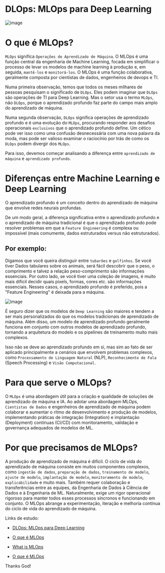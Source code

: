 # DLOps: MLOps para Deep Learning

![image](https://user-images.githubusercontent.com/69597971/195758318-b4e555f0-296c-4b2d-b8a7-958c1c8820b8.png)

# O que é MLOps?

`MLOps` significa `Operações de Aprendizado de Máquina`. O MLOps é uma função central da engenharia de Machine Learning, focada em simplificar o processo de levar os modelos de machine learning à produção e, em seguida, `mantê-los` e `monitorá-los`. O MLOps é uma função colaborativa, geralmente composta por cientistas de dados, engenheiros de devops e TI.

Numa primeira observação, temos que todos os meses milhares de pessoas pesquisam o significado de `DLOps`. Eles podem imaginar que `DLOps` são operações de TI para Deep Learning. Mas o setor usa o termo `MLOps`, não `DLOps`, porque o aprendizado profundo faz parte do campo mais amplo do aprendizado de máquina.

Numa segunda observação, `DLOps` significa operações de aprendizado profundo e é uma evolução do `MLOps`, procurando responder aos desafios operacionais `exclusivos` que o aprendizado profundo define. Um cético pode ver isso como uma confusão desnecessária com uma nova palavra da moda, mas pode ser valioso examinar o raciocínio por trás de como os `DLOps` podem divergir dos `MLOps`.


Para isso, devemos começar analisando a diferença entre `aprendizado de máquina` e `aprendizado profundo`.


# Diferenças entre Machine Learning e Deep Learning

O aprendizado profundo é um conceito dentro do aprendizado de máquina que envolve redes neurais profundas.

De um modo geral, a diferença significativa entre o aprendizado profundo e o aprendizado de máquina tradicional é que o aprendizado profundo pode resolver problemas em que a `Feature Engineering` é complexa ou impossível (mais comumente, dados estruturados versus não estruturados).

## Por exemplo:

Digamos que você queira distinguir entre `tubarões` e `golfinhos`. Se você tiver Dados tabulares sobre os animais, será fácil descobrir que o peso, o comprimento e talvez a relação peso-comprimento são informações essenciais. Por outro lado, se você tiver uma coleção de imagens, é muito mais difícil decidir quais pixels, formas, cores etc. são informações essenciais. Nesses casos, o aprendizado profundo é preferido, pois a "Feature Engineering" é deixada para a máquina.

![image](https://user-images.githubusercontent.com/69597971/195762479-0e75adc1-1488-4e67-a50e-cc06b482ebb4.png)

É seguro dizer que os modelos de `Deep Learning` são maiores e tendem a ser mais personalizados do que os modelos tradicionais de aprendizado de máquina. Além disso, um modelo de aprendizado profundo geralmente funciona em conjunto com outros modelos de aprendizado profundo, tornando a arquitetura do modelo e os pipelines de treinamento muito mais complexos.

Isso não se deve ao aprendizado profundo em si, mas sim ao fato de ser aplicado principalmente a cenários que envolvem problemas complexos, como `Processamento de Linguagem Natural` (NLP), `Reconhecimento de Fala` (Speech Processing) e `Visão Computacional`.

# Para que serve o MLOps?

O `MLOps` é uma abordagem útil para a criação e qualidade de soluções de aprendizado de máquina e IA. Ao adotar uma abordagem MLOps, `Cientistas de Dados` e engenheiros de aprendizado de máquina podem colaborar e aumentar o ritmo de desenvolvimento e produção de modelos, implementando práticas de integração (Integration) e implantação (Deployment) contínuas (CI/CD) com monitoramento, validação e governança adequados de modelos de ML.


# Por que precisamos de MLOps?

A produção de aprendizado de máquina é difícil. O ciclo de vida do aprendizado de máquina consiste em muitos componentes complexos, como `ingestão de dados`, `preparação de dados`, `treinamento de modelo`, `ajuste de modelo`, `implantação de modelo`, `monitoramento de modelo`, `explicabilidade` e muito mais. Também requer colaboração e transferências entre as equipes, da Engenharia de Dados à Ciência de Dados e à Engenharia de ML. Naturalmente, exige um rigor operacional rigoroso para manter todos esses processos síncronos e funcionando em conjunto. O MLOps abrange a experimentação, iteração e melhoria contínua do ciclo de vida do aprendizado de máquina.








Links de estudo:

* [DLOps: MLOps para Deep Learning](https://valohai.com/blog/dlops/)

* [O que é MLOps](https://blogs.nvidia.com/blog/2020/09/03/what-is-mlops/)

* [What is MLOps](https://www.databricks.com/glossary/mlops)

* [O que é MLOps](https://www.youtube.com/watch?v=Z42UL_4AQvI)



Thanks God!
